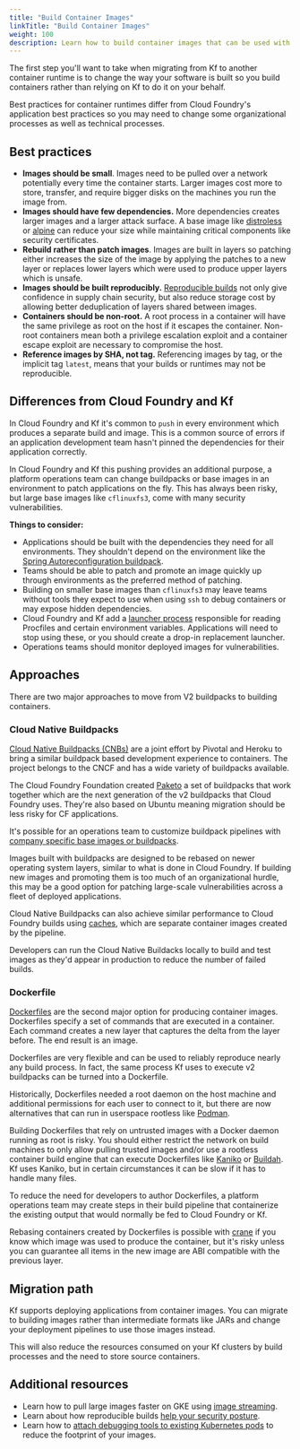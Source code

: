 ```yaml
---
title: "Build Container Images"
linkTitle: "Build Container Images"
weight: 100
description: Learn how to build container images that can be used with Kf and Kubernetes.
---
```


The first step you'll want to take when migrating from Kf to another container runtime is to change the way your software is built so you build containers rather than relying on Kf to do it on your behalf.

Best practices for container runtimes differ from Cloud Foundry's application best practices so you may need to change some organizational processes as well as technical processes.

## Best practices

*   **Images should be small**. Images need to be pulled over a network potentially every time the container starts. Larger images cost more to store, transfer, and require bigger disks on the machines you run the image from.
*   **Images should have few dependencies.** More dependencies creates larger images and a larger attack surface. A base image like [distroless](https://github.com/GoogleContainerTools/distroless) or [alpine](https://www.alpinelinux.org/) can reduce your size while maintaining critical components like security certificates.
*   **Rebuild rather than patch images**. Images are built in layers so patching either increases the size of the image by applying the patches to a new layer or replaces lower layers which were used to produce upper layers which is unsafe.
*   **Images should be built reproducibly.** [Reproducible builds](https://reproducible-builds.org/) not only give confidence in supply chain security, but also reduce storage cost by allowing better deduplication of layers shared between images.
*   **Containers should be non-root.** A root process in a container will have the same privilege as root on the host if it escapes the container. Non-root containers mean both a privilege escalation exploit and a container escape exploit are necessary to compromise the host.
*   **Reference images by SHA, not tag.** Referencing images by tag, or the implicit tag `latest`, means that your builds or runtimes may not be reproducible.


## Differences from Cloud Foundry and Kf

In Cloud Foundry and Kf it's common to `push` in every environment which produces a separate build and image. This is a common source of errors if an application development team hasn't pinned the dependencies for their application correctly.

In Cloud Foundry and Kf this pushing provides an additional purpose, a platform operations team can change buildpacks or base images in an environment to patch applications on the fly. This has always been risky, but large base images like `cflinuxfs3`, come with many security vulnerabilities.

**Things to consider:**

*   Applications should be built with the dependencies they need for all environments. They shouldn't depend on the environment like the [Spring Autoreconfiguration buildpack](https://github.com/cloudfoundry/java-buildpack-auto-reconfiguration).
*   Teams should be able to patch and promote an image quickly up through environments as the preferred method of patching.
*   Building on smaller base images than `cflinuxfs3` may leave teams without tools they expect to use when using `ssh` to debug containers or may expose hidden dependencies.
*   Cloud Foundry and Kf add a [launcher process](https://github.com/cloudfoundry/buildpackapplifecycle/tree/main/launcher) responsible for reading Procfiles and certain environment variables. Applications will need to stop using these, or you should create a drop-in replacement launcher.
*   Operations teams should monitor deployed images for vulnerabilities.


## Approaches

There are two major approaches to move from V2 buildpacks to building containers.


### Cloud Native Buildpacks

[Cloud Native Buildpacks (CNBs)](https://buildpacks.io/) are a joint effort by Pivotal and Heroku to bring a similar buildpack based development experience to containers. The project belongs to the CNCF and has a wide variety of buildpacks available.

The Cloud Foundry Foundation created [Paketo](https://paketo.io/) a set of buildpacks that work together which are the next generation of the v2 buildpacks that Cloud Foundry uses. They're also based on Ubuntu meaning migration should be less risky for CF applications.

It's possible for an operations team to customize buildpack pipelines with [company specific base images or buildpacks](https://buildpacks.io/docs/operator-guide/).

Images built with buildpacks are designed to be rebased on newer operating system layers, similar to what is done in Cloud Foundry. If building new images and promoting them is too much of an organizational hurdle, this may be a good option for patching large-scale vulnerabilities across a fleet of deployed applications.

Cloud Native Buildpacks can also achieve similar performance to Cloud Foundry builds using [caches](https://buildpacks.io/docs/buildpack-author-guide/create-buildpack/caching/), which are separate container images created by the pipeline.

Developers can run the Cloud Native Buildacks locally to build and test images as they'd appear in production to reduce the number of failed builds.


### Dockerfile

[Dockerfiles](https://docs.docker.com/engine/reference/builder/) are the second major option for producing container images. Dockerfiles specify a set of commands that are executed in a container. Each command creates a new layer that captures the delta from the layer before. The end result is an image.

Dockerfiles are very flexible and can be used to reliably reproduce nearly any build process. In fact, the same process Kf uses to execute v2 buildpacks can be turned into a Dockerfile.

Historically, Dockerfiles needed a root daemon on the host machine and additional permissions for each user to connect to it, but there are now alternatives that can run in userspace rootless like [Podman](https://podman.io/).

Building Dockerfiles that rely on untrusted images with a Docker daemon running as root is risky. You should either restrict the network on build machines to only allow pulling trusted images and/or use a rootless container build engine that can execute Dockerfiles like [Kaniko](https://github.com/GoogleContainerTools/kaniko) or [Buildah](https://github.com/containers/buildah/blob/main/README.md). Kf uses Kaniko, but in certain circumstances it can be slow if it has to handle many files.

To reduce the need for developers to author Dockerfiles, a platform operations team may create steps in their build pipeline that containerize the existing output that would normally be fed to Cloud Foundry or Kf.

Rebasing containers created by Dockerfiles is possible with [crane](https://github.com/google/go-containerregistry/blob/main/cmd/crane/doc/crane.md) if you know which image was used to produce the container, but it's risky unless you can guarantee all items in the new image are ABI compatible with the previous layer.


## Migration path

Kf supports deploying applications from container images. You can migrate to building images rather than intermediate formats like JARs and change your deployment pipelines to use those images instead.

This will also reduce the resources consumed on your Kf clusters by build processes and the need to store source containers.

## Additional resources

*   Learn how to pull large images faster on GKE using [image streaming](https://cloud.google.com/kubernetes-engine/docs/how-to/image-streaming).
*   Learn about how reproducible builds [help your security posture](https://reproducible-builds.org/). 
*   Learn how to [attach debugging tools to existing Kubernetes pods](https://kubernetes.io/docs/tasks/debug/debug-application/debug-running-pod/#ephemeral-container) to reduce the footprint of your images. 

